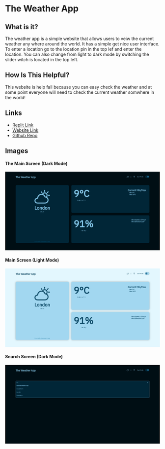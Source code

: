 # The Weather App

## What is it?
The weather app is a simple website that allows users to veiw the current weather any where around the world. It has a simple get nice user interface. To enter a location go to the location pin in the top lef and enter the location. You can also change from light to dark mode by switching the slider witch is located in the top left.

## How Is This Helpful?
This website is help fall because you can easy check the weather and at some point everyone will need to check the current weather somwhere in the world!

## Links
- [Replit Link](https://replit.com/@GoodVessel92551/The-Weather-App)
- [Website Link](https://the-weather-app.goodvessel92551.repl.co/)
- [Github Repo](https://github.com/GoodVessel92551/The-Weather-App)

## Images

#### The Main Screen (Dark Mode)
![The Main Screen (Dark Mode)](images/main_dark.png)

#### Main Screen (Light Mode)
![Main Screen (Light Mode)](images/main.png)

#### Search Screen (Dark Mode)
![Search Screen (Dark Mode)](images/search.png)
